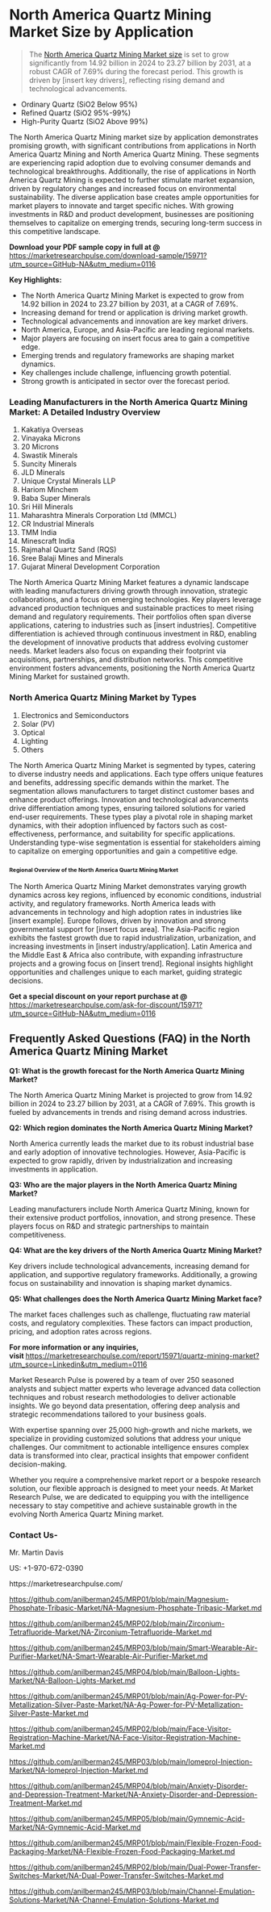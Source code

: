 <h1>North America Quartz Mining Market&nbsp;Size by Application</h1><blockquote><p>The <a href="https://marketresearchpulse.com/download-sample/15971?utm_source=GitHub-NA&amp;utm_medium=0116">North America Quartz Mining Market size</a> is set to grow significantly from 14.92 billion in 2024 to 23.27 billion by 2031, at a robust CAGR of 7.69% during the forecast period. This growth is driven by [insert key drivers], reflecting rising demand and technological advancements.</p></blockquote><ul><li>Ordinary Quartz (SiO2 Below 95%)<li> Refined Quartz (SiO2 95%-99%)<li> High-Purity Quartz (SiO2 Above 99%)</li></ul><p>The North America Quartz Mining market size by application demonstrates promising growth, with significant contributions from applications in North America Quartz Mining and North America Quartz Mining. These segments are experiencing rapid adoption due to evolving consumer demands and technological breakthroughs. Additionally, the rise of applications in North America Quartz Mining is expected to further stimulate market expansion, driven by regulatory changes and increased focus on environmental sustainability. The diverse application base creates ample opportunities for market players to innovate and target specific niches. With growing investments in R&D and product development, businesses are positioning themselves to capitalize on emerging trends, securing long-term success in this competitive landscape.</p><p><strong>Download your PDF sample copy in full at @ </strong><a href="https://marketresearchpulse.com/download-sample/15971?utm_source=GitHub-NA&amp;utm_medium=0116">https://marketresearchpulse.com/download-sample/15971?utm_source=GitHub-NA&amp;utm_medium=0116</a></p><p><strong>Key Highlights: </strong></p><ul><li>The North America Quartz Mining Market is expected to grow from 14.92 billion in 2024 to 23.27 billion by 2031, at a CAGR of 7.69%.</li><li>Increasing demand for trend or application is driving market growth.</li><li>Technological advancements and innovation are key market drivers.</li><li>North America, Europe, and Asia-Pacific are leading regional markets.</li><li>Major players are focusing on insert focus area to gain a competitive edge.</li><li>Emerging trends and regulatory frameworks are shaping market dynamics.</li><li>Key challenges include challenge, influencing growth potential.</li><li>Strong growth is anticipated in sector over the forecast period.</li></ul><h3>Leading Manufacturers in the North America Quartz Mining Market: A Detailed Industry Overview</h3><ol><li>Kakatiya Overseas</li><li>Vinayaka Microns</li><li>20 Microns</li><li>Swastik Minerals</li><li>Suncity Minerals</li><li>JLD Minerals</li><li>Unique Crystal Minerals LLP</li><li>Hariom Minchem</li><li>Baba Super Minerals</li><li>Sri Hill Minerals</li><li>Maharashtra Minerals Corporation Ltd (MMCL)</li><li>CR Industrial Minerals</li><li>TMM India</li><li>Minescraft India</li><li>Rajmahal Quartz Sand (RQS)</li><li>Sree Balaji Mines and Minerals</li><li>Gujarat Mineral Development Corporation</li></ol><div class="flex max-w-full flex-col flex-grow"><div class="min-h-8 text-message flex w-full flex-col items-end gap-2 whitespace-normal break-words [.text-message+&amp;]:mt-5" dir="auto" data-message-author-role="assistant" data-message-id="fd8432e4-4910-450d-b182-61b7bfb0a01f" data-message-model-slug="gpt-4o"><div class="flex w-full flex-col gap-1 empty:hidden first:pt-[3px]"><div class="markdown prose w-full break-words dark:prose-invert light"><p>The North America Quartz Mining Market features a dynamic landscape with leading manufacturers driving growth through innovation, strategic collaborations, and a focus on emerging technologies. Key players leverage advanced production techniques and sustainable practices to meet rising demand and regulatory requirements. Their portfolios often span diverse applications, catering to industries such as [insert industries]. Competitive differentiation is achieved through continuous investment in R&amp;D, enabling the development of innovative products that address evolving customer needs. Market leaders also focus on expanding their footprint via acquisitions, partnerships, and distribution networks. This competitive environment fosters advancements, positioning the North America Quartz Mining Market for sustained growth.</p></div></div></div></div><h3>North America Quartz Mining Market by Types</h3><ol><li>Electronics and Semiconductors<li> Solar (PV)<li> Optical<li> Lighting<li> Others</li></ol><div class="flex max-w-full flex-col flex-grow"><div class="min-h-8 text-message flex w-full flex-col items-end gap-2 whitespace-normal break-words [.text-message+&amp;]:mt-5" dir="auto" data-message-author-role="assistant" data-message-id="084470be-0bb7-4664-bddf-5156b4f41249" data-message-model-slug="gpt-4o-mini"><div class="flex w-full flex-col gap-1 empty:hidden first:pt-[3px]"><div class="markdown prose w-full break-words dark:prose-invert light"><p>The North America Quartz Mining Market is segmented by types, catering to diverse industry needs and applications. Each type offers unique features and benefits, addressing specific demands within the market. The segmentation allows manufacturers to target distinct customer bases and enhance product offerings. Innovation and technological advancements drive differentiation among types, ensuring tailored solutions for varied end-user requirements. These types play a pivotal role in shaping market dynamics, with their adoption influenced by factors such as cost-effectiveness, performance, and suitability for specific applications. Understanding type-wise segmentation is essential for stakeholders aiming to capitalize on emerging opportunities and gain a competitive edge.</p></div></div></div></div><h3><span style="font-size: 11px;">Regional Overview of the North America Quartz Mining Market</span></h3><div class="flex max-w-full flex-col flex-grow"><div class="min-h-8 text-message flex w-full flex-col items-end gap-2 whitespace-normal break-words [.text-message+&amp;]:mt-5" dir="auto" data-message-author-role="assistant" data-message-id="e9038762-ce64-4e30-91c9-9bd413514231" data-message-model-slug="gpt-4o-mini"><div class="flex w-full flex-col gap-1 empty:hidden first:pt-[3px]"><div class="markdown prose w-full break-words dark:prose-invert light"><p>The North America Quartz Mining Market demonstrates varying growth dynamics across key regions, influenced by economic conditions, industrial activity, and regulatory frameworks. North America leads with advancements in technology and high adoption rates in industries like [insert example]. Europe follows, driven by innovation and strong governmental support for [insert focus area]. The Asia-Pacific region exhibits the fastest growth due to rapid industrialization, urbanization, and increasing investments in [insert industry/application]. Latin America and the Middle East &amp; Africa also contribute, with expanding infrastructure projects and a growing focus on [insert trend]. Regional insights highlight opportunities and challenges unique to each market, guiding strategic decisions.</p></div></div></div></div><p><strong>Get a special discount on your report purchase at @ </strong><a href="https://marketresearchpulse.com/ask-for-discount/15971?utm_source=GitHub-NA&amp;utm_medium=0116">https://marketresearchpulse.com/ask-for-discount/15971?utm_source=GitHub-NA&amp;utm_medium=0116</a></p><h2>Frequently Asked Questions (FAQ) in the North America Quartz Mining Market</h2><p><strong>Q1: What is the growth forecast for the North America Quartz Mining Market?</strong></p><p>The North America Quartz Mining Market is projected to grow from 14.92 billion in 2024 to 23.27 billion by 2031, at a CAGR of 7.69%. This growth is fueled by advancements in trends and rising demand across industries.</p><p><strong>Q2: Which region dominates the North America Quartz Mining Market?</strong></p><p>North America currently leads the market due to its robust industrial base and early adoption of innovative technologies. However, Asia-Pacific is expected to grow rapidly, driven by industrialization and increasing investments in application.</p><p><strong>Q3: Who are the major players in the North America Quartz Mining Market?</strong></p><p>Leading manufacturers include North America Quartz Mining, known for their extensive product portfolios, innovation, and strong presence. These players focus on R&amp;D and strategic partnerships to maintain competitiveness.</p><p><strong>Q4: What are the key drivers of the North America Quartz Mining Market?</strong></p><p>Key drivers include technological advancements, increasing demand for application, and supportive regulatory frameworks. Additionally, a growing focus on sustainability and innovation is shaping market dynamics.</p><p><strong>Q5: What challenges does the North America Quartz Mining Market face?</strong></p><p>The market faces challenges such as challenge, fluctuating raw material costs, and regulatory complexities. These factors can impact production, pricing, and adoption rates across regions.</p><p><strong>For more information or any inquiries, visit&nbsp;</strong><a href="https://marketresearchpulse.com/report/15971/quartz-mining-market?utm_source=Linkedin&utm_medium=0116">https://marketresearchpulse.com/report/15971/quartz-mining-market?utm_source=Linkedin&utm_medium=0116</a></p><p>Market Research Pulse is powered by a team of over 250 seasoned analysts and subject matter experts who leverage advanced data collection techniques and robust research methodologies to deliver actionable insights. We go beyond data presentation, offering deep analysis and strategic recommendations tailored to your business goals.</p><p>With expertise spanning over 25,000 high-growth and niche markets, we specialize in providing customized solutions that address your unique challenges. Our commitment to actionable intelligence ensures complex data is transformed into clear, practical insights that empower confident decision-making.</p><p>Whether you require a comprehensive market report or a bespoke research solution, our flexible approach is designed to meet your needs. At Market Research Pulse, we are dedicated to equipping you with the intelligence necessary to stay competitive and achieve sustainable growth in the evolving North America Quartz Mining market.</p><h3><strong>Contact Us-</strong></h3><p>Mr. Martin Davis</p><p>US: +1-970-672-0390</p><p>https://marketresearchpulse.com/</p><p><a href="https://github.com/anilberman245/MRP01/blob/main/Magnesium-Phosphate-Tribasic-Market/NA-Magnesium-Phosphate-Tribasic-Market.md">https://github.com/anilberman245/MRP01/blob/main/Magnesium-Phosphate-Tribasic-Market/NA-Magnesium-Phosphate-Tribasic-Market.md</a></p><p><a href="https://github.com/anilberman245/MRP02/blob/main/Zirconium-Tetrafluoride-Market/NA-Zirconium-Tetrafluoride-Market.md">https://github.com/anilberman245/MRP02/blob/main/Zirconium-Tetrafluoride-Market/NA-Zirconium-Tetrafluoride-Market.md</a></p><p><a href="https://github.com/anilberman245/MRP03/blob/main/Smart-Wearable-Air-Purifier-Market/NA-Smart-Wearable-Air-Purifier-Market.md">https://github.com/anilberman245/MRP03/blob/main/Smart-Wearable-Air-Purifier-Market/NA-Smart-Wearable-Air-Purifier-Market.md</a></p><p><a href="https://github.com/anilberman245/MRP04/blob/main/Balloon-Lights-Market/NA-Balloon-Lights-Market.md">https://github.com/anilberman245/MRP04/blob/main/Balloon-Lights-Market/NA-Balloon-Lights-Market.md</a></p><p><a href="https://github.com/anilberman245/MRP01/blob/main/Ag-Power-for-PV-Metallization-Silver-Paste-Market/NA-Ag-Power-for-PV-Metallization-Silver-Paste-Market.md">https://github.com/anilberman245/MRP01/blob/main/Ag-Power-for-PV-Metallization-Silver-Paste-Market/NA-Ag-Power-for-PV-Metallization-Silver-Paste-Market.md</a></p><p><a href="https://github.com/anilberman245/MRP02/blob/main/Face-Visitor-Registration-Machine-Market/NA-Face-Visitor-Registration-Machine-Market.md">https://github.com/anilberman245/MRP02/blob/main/Face-Visitor-Registration-Machine-Market/NA-Face-Visitor-Registration-Machine-Market.md</a></p><p><a href="https://github.com/anilberman245/MRP03/blob/main/Iomeprol-Injection-Market/NA-Iomeprol-Injection-Market.md">https://github.com/anilberman245/MRP03/blob/main/Iomeprol-Injection-Market/NA-Iomeprol-Injection-Market.md</a></p><p><a href="https://github.com/anilberman245/MRP04/blob/main/Anxiety-Disorder-and-Depression-Treatment-Market/NA-Anxiety-Disorder-and-Depression-Treatment-Market.md">https://github.com/anilberman245/MRP04/blob/main/Anxiety-Disorder-and-Depression-Treatment-Market/NA-Anxiety-Disorder-and-Depression-Treatment-Market.md</a></p><p><a href="https://github.com/anilberman245/MRP05/blob/main/Gymnemic-Acid-Market/NA-Gymnemic-Acid-Market.md">https://github.com/anilberman245/MRP05/blob/main/Gymnemic-Acid-Market/NA-Gymnemic-Acid-Market.md</a></p><p><a href="https://github.com/anilberman245/MRP01/blob/main/Flexible-Frozen-Food-Packaging-Market/NA-Flexible-Frozen-Food-Packaging-Market.md">https://github.com/anilberman245/MRP01/blob/main/Flexible-Frozen-Food-Packaging-Market/NA-Flexible-Frozen-Food-Packaging-Market.md</a></p><p><a href="https://github.com/anilberman245/MRP02/blob/main/Dual-Power-Transfer-Switches-Market/NA-Dual-Power-Transfer-Switches-Market.md">https://github.com/anilberman245/MRP02/blob/main/Dual-Power-Transfer-Switches-Market/NA-Dual-Power-Transfer-Switches-Market.md</a></p><p><a href="https://github.com/anilberman245/MRP03/blob/main/Channel-Emulation-Solutions-Market/NA-Channel-Emulation-Solutions-Market.md">https://github.com/anilberman245/MRP03/blob/main/Channel-Emulation-Solutions-Market/NA-Channel-Emulation-Solutions-Market.md</a></p>
